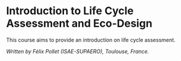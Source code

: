 # Introduction to Life Cycle Assessment and Eco-Design

This course aims to provide an introduction on life cycle assessment.

*Written by Félix Pollet (ISAE-SUPAERO), Toulouse, France.*
